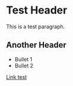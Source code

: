 # Test Header

This is a test paragraph.

## Another Header

- Bullet 1
- Bullet 2

[Link test](https://example.com)